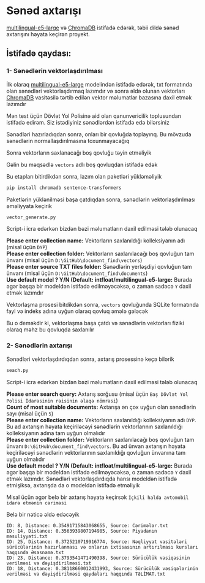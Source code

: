 # Sənəd axtarışı
[multilingual-e5-large](https://huggingface.co/intfloat/multilingual-e5-large) və [ChromaDB](https://www.trychroma.com/) istifadə edərək, təbii dildə sənəd axtarışını həyata keçirən proyekt.


## İstifadə qaydası:


### 1- Sənədlərin vektorlaşdırılması

İlk olaraq [multilingual-e5-large](https://huggingface.co/intfloat/multilingual-e5-large) modelindən istifadə edərək, txt formatında olan sənədləri vektorlaşdırmaq lazımdır və sonra əldə olunan vektorları [ChromaDB](https://www.trychroma.com/) vasitəsilə tərtib edilən vektor məlumatlar bazasına daxil etmək lazımdır

Mən test üçün Dövlət Yol Polisinə aid olan qanunvericilik toplusundan istifadə edirəm. Siz istədiyiniz sənədlərdən istifadə edə bilərsiniz

Sənədləri hazırladıqdan sonra, onları bir qovluğda toplayırıq. Bu mövzuda sənədlərin normallaşdırılmasına toxunmayacağıq

Sonra vektorların saxlanacağı boş qovluğu təyin etməliyik

Gəlin bu məqsədlə `vectors` adlı boş qovluqdan istifadə edək

Bu etapları bitirdikdən sonra, lazım olan paketləri yükləməliyik

```bash
pip install chromadb sentence-transformers
```

Paketlərin yüklənilməsi başa çatdıqdan sonra, sənədlərin vektorlaşdırılması əməliyyata keçirik

```bash
vector_generate.py
```

Script-i icra edərkən bizdən bəzi məlumatların daxil edilməsi tələb olunacaq

**Please enter collection name:** Vektorların saxlanıldığı kolleksiyanın adı (misal üçün `DYP`)<br>
**Please enter collection folder:** Vektorların saxlanılacağı boş qovluğun tam ünvanı (misal üçün `D:\GitHub\document_find\vectors`)<br>
**Please enter source TXT files folder:** Sənədlərin yerləşdiyi qovluğun tam ünvanı (misal üçün `D:\GitHub\document_find\documents`)<br>
**Use default model ? Y/N (Default: intfloat/multilingual-e5-large:** Burada əgər başqa bir modeldən istifadə edilməyəcəksə, o zaman sadəcə `Y` daxil etmək lazımdır


Vektorlaşma prosesi bitdikdən sonra, `vectors` qovluğunda SQLite formatında fayl və indeks adına uyğun olaraq qovluq əmələ gələcək

Bu o deməkdir ki, vektorlaşma başa çatdı və sənədlərin vektorları fiziki olaraq məhz bu qovluqda saxlanılır

### 2- Sənədlərin axtarışı

Sənədləri vektorlaşdırdıqdan sonra, axtarış prosessinə keçə bilərik

```bash
seach.py
```

Script-i icra edərkən bizdən bəzi məlumatların daxil edilməsi tələb olunacaq

**Please enter search query:** Axtarış sorğusu (misal üçün `Baş Dövlət Yol Polisi İdarəsinin rəisinin əlaqə nömrəsi`)<br>
**Count of most suitable documents:** Axtarışa ən çox uyğun olan sənədlərin sayı (misal üçün `5`)<br>
**Please enter collection name:** Vektorların saxlanıldığı kolleksiyanın adı `DYP`. Bu ad axtarışın həyata keçiriləcəyi sənədlərin vektorlarının saxlanıldığı kolleksiyanın adına tam uyğun olmalıdır<br>
**Please enter collection folder:** Vektorların saxlanılacağı boş qovluğun tam ünvanı `D:\GitHub\document_find\vectors`. Bu ad ünvan axtarışın həyata keçiriləcəyi sənədlərin vektorlarının saxlanıldığı qovluğun ünvanına tam uyğun olmalıdır<br>
**Use default model ? Y/N (Default: intfloat/multilingual-e5-large:** Burada əgər başqa bir modeldən istifadə edilməyəcəksə, o zaman sadəcə `Y` daxil etmək lazımdır. Sənədləri vektorlaşdırdıqda hansı modeldən istifadə etmişiksə, axtarışda da o modeldən istifadə etməliyik


Misal üçün əgər belə bir axtarış həyata keçirsək
`İçkili halda avtomobil idarə etmənin cəriməsi`

Belə bir nəticə əldə edəcəyik
```
ID: 8, Distance: 0.35491715843068655, Source: Cərimələr.txt
ID: 14, Distance: 0.3563939807194985, Source: Piyadanın məsuliyyəti.txt
ID: 25, Distance: 0.3725210719916774, Source: Nəqliyyat vasitələri sürücülərinin hazırlanması və onların ixtisasının artırılması kursları haqqında Əsasnamə.txt
ID: 23, Distance: 0.3793541471490398, Source: Sürücülük vəsiqəsinin verilməsi və dəyişdirilməsi.txt
ID: 18, Distance: 0.38118660012431993, Source: Sürücülük vəsiqələrinin verilməsi və dəyişdirilməsi qaydaları haqqında TƏLİMAT.txt
```
